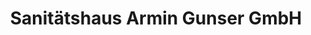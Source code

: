 ---
title: "Sanitätshaus Armin Gunser GmbH"
url: /plochingen/sanitaetshaus-armin-gunser-gmbh/
shop: Sanitätshaus
---
